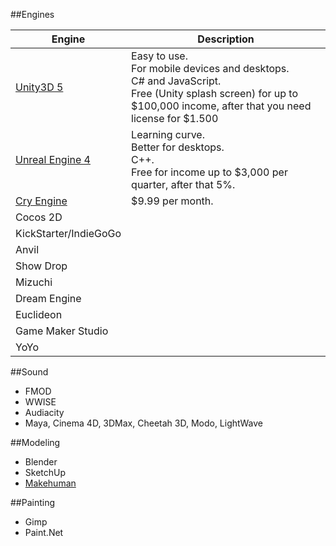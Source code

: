 ##Engines

|Engine      |Description|
-----------------|---
|[Unity3D 5](http://unity3d.com/)|Easy to use.</br>For mobile devices and desktops.</br>C# and JavaScript.</br>Free (Unity splash screen) for up to $100,000 income, after that you need license for $1.500|
|[Unreal Engine 4](https://www.unrealengine.com/)|Learning curve.</br>Better for desktops.</br>C++.</br>Free for income up to $3,000 per quarter, after that 5%.|
|[Cry Engine](http://http://cryengine.com/)|$9.99 per month.|
|Cocos 2D|
|KickStarter/IndieGoGo|
|Anvil|
|Show Drop|
|Mizuchi|
|Dream Engine|
|Euclideon|
|Game Maker Studio|
|YoYo|

##Sound

* FMOD
* WWISE
* Audiacity
* Maya, Cinema 4D, 3DMax, Cheetah 3D, Modo, LightWave

##Modeling

* Blender
* SketchUp
* [Makehuman](http://www.makehuman.org)

##Painting

* Gimp
* Paint.Net
